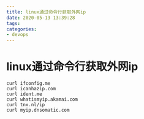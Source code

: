 ```yaml
---
title: linux通过命令行获取外网ip
date: 2020-05-13 13:39:28
tags:
categories: 
- devops
---
```

# linux通过命令行获取外网ip
```
curl ifconfig.me
curl icanhazip.com
curl ident.me
curl whatismyip.akamai.com
curl tnx.nl/ip
curl myip.dnsomatic.com
```
